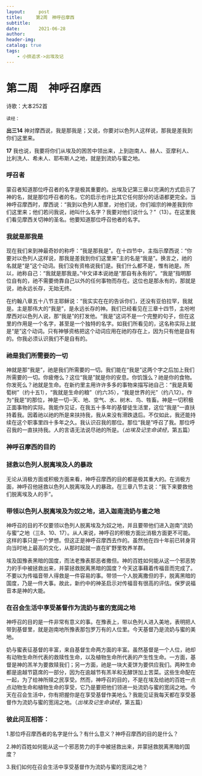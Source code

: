 ```yaml
---
layout:     post
title:     第2周　神呼召摩西
subtitle:   
date:       2021-06-28
author:     
header-img:
catalog: true
tags:
    - 小排追求->出埃及记
---
```


# 第二周　神呼召摩西

 诗歌：大本252首

 `读经：`

 **出三14** 神对摩西说，我是那我是；又说，你要对以色列人这样说，那我是差我到你们这里来。

 **17**  我也说，我要将你们从埃及的困苦中领出来，上到迦南人、赫人、亚摩利人、比利洗人、希未人、耶布斯人之地，就是到流奶与蜜之地。

### 呼召者

 蒙召者知道那位呼召者的名字是极其重要的。出埃及记第三章以完满的方式启示了神的名，就是那位呼召者的名，它的启示也许比其它任何部分的话语都更完全。当神呼召摩西时，摩西说：“我到以色列人那里，对他们说，你们祖宗的神差我到你们这里来；他们若问我说，祂叫什么名字？我要对他们说什么？”（13）。在这里我们看见摩西关切神的圣名。他要知道那位呼召他者的名字。

### 我就是那我是

 现在我们来到神最奇妙的称呼：“我是那我是”。在十四节中，主指示摩西说：“你要对以色列人这样说，那我是差我到你们这里来”主的名是“我是”。换言之，祂的名就是“是”这个动词。我们没有资格说我们是。我们什么都不是，惟有祂是。所以，祂称自己：“我就是那我是。”中文译本说祂是“那自有永有的”。“我是”指明那位自有的，祂不需要倚靠自己以外的任何事物而存在。这位也是那永有的，那就是说，祂永远长存，无始无终。

 在约翰八章五十八节主耶稣说：“我实实在在的告诉你们，还没有亚伯拉罕，我就是。主是那伟大的“我是”，是永远长存的神。我们已经看见在三章十四节，主吩咐摩西对以色列人说，那“我是”的打发他。“我是”这词不是一个完整的句子，但在这里的作用是一个名字，甚至是一个独特的名字。如我们所看见的，这名称实际上就是“是”这个动词。只有神够资格把这个动词应用在祂的存在上，因为只有他是自有的。你我必须认识我们不是自有的。

### 祂是我们所需要的一切

 神就是那“我是”，祂是我们所需要的一切。我们能在“我是”这两个字之后加上我们所需要的一切。你疲倦么？这位“我是”就是你的安息。你饥饿么？祂是你的食物。你发死么？祂就是生命。在新约里主用许许多多的事物来描写祂自己：“我是真葡萄树”（约十五1），“我就是生命的粮”（约六35），“我是世界的光”（约八12）。作为“我是”的那位，神是一切─天、地、空气、水、树木、鸟、牲畜。神是一切积极正面事物的实际。我能作见证，在我五十多年的基督徒生活里，这位“我是”一直扶持着我。因着祂以祂的所是来扶持我，我从来没有滑跌退后。不仅如此，我还能持续在这个职事里四十多年之久。我认识召我的那位。那位“我是”呼召了我。那位呼召我的一直扶持我。人的言语无法说尽祂的所是。（*出埃及记生命读经*，第五篇）

### 神呼召摩西的目的

### 拯救以色列人脱离埃及人的暴政

 无论从消极方面或积极方面来看，神呼召摩西的目的都是极其重大的。在消极方面，神呼召他拯救以色列人脱离埃及人的暴政。在三章八节主说：“我下来要救他们脱离埃及人的手”。

### 带领以色列人脱离埃及为奴之地，进入迦南流奶与蜜之地

 神呼召的目的不仅要领以色列人脱离埃及为奴之地，并且要带他们进入迦南“流奶与蜜”之地（三8、10、17）。从人来说，神呼召的积极方面比消极方面更不可能。这样的事只是一个梦想。但这正是神呼召摩西去作的。虽然他在四十年前已转身背向当时地上最高的文化，从那时起就一直在旷野里牧养羊群。

 埃及国豫表黑暗的国度，而法老豫表那恶者撒但。神的百姓如何能从这一个邪恶势力的手中被拯救出来，并蒙拯救脱离黑暗的国度？今天这事藉着传福音而完成了。不要以为传福音带人得救是一件容易的事。带领一个人脱离撒但的手，脱离黑暗的国度，乃是一件大事。故此，新约中的神圣启示对传福音有很高的评估。保罗说福音本是神的大能。

### 在召会生活中享受基督作为流奶与蜜的宽阔之地

 神呼召的目的是一件非常有意义的事。在豫表上，带以色列人进入美地，表明把人带到基督里，就是迦南地所豫表那包罗万有的人位里。今天基督乃是流奶与蜜的美地。

 奶与蜜表征基督的丰富，来自基督生命两方面的丰富。虽然基督是一个人位，祂却有动物生命所代表的救赎性生命，以及植物生命所代表的产生性生命。一方面，基督是神的羔羊为要救赎我们；另一方面，祂是一块大麦饼为要供应我们。两种生命都是逾越节筵席的一部分，因为在逾越节有羔羊和无酵饼加上苦菜。这些生命配在一起，为了给神所赎之民享受。然而，神呼召的目的，不是在埃及给祂的百姓一点点动物生命和植物生命的享受，它乃是要把他们领进一处流奶与蜜的宽阔之地。今天在召会生活中，你有把握你是在享受基督作美地么？我能见证我每天都在享受基督作为流奶与蜜的宽阔之地。（*出埃及记生命读经*，第五篇）



### 彼此问互相答：

 1.那位呼召摩西者的名字是什么？有什么意义？神呼召摩西的目的是什么？

 2.神的百姓如何能从这一个邪恶势力的手中被拯救出来，并蒙拯救脱离黑暗的国度？

 3.我们如何在召会生活中享受基督作为流奶与蜜的宽阔之地？
